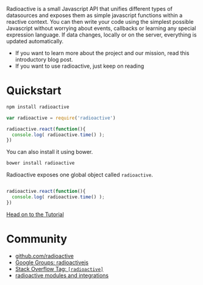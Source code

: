 Radioactive is a small Javascript API that unifies different types of datasources and exposes them as simple javascript functions within a reactive context. You can then write your code using the simplest possible Javascript without worrying about events, callbacks or learning any special expression language. If data changes, locally or on the server, everything is updated automatically.

* If you want to learn more about the project and our mission, read this introductory blog post.
* If you want to use radioactive, just keep on reading

# Quickstart

```bash
npm install radioactive
```

```javascript
var radioactive = require('radioactive')

radioactive.react(function(){
  console.log( radioactive.time() );
})
```

You can also install it using bower.

```bash
bower install radioactive
```

Radioactive exposes one global object called `radioactive`.

```javascript

radioactive.react(function(){
  console.log( radioactive.time() );
})
```

[Head on to the Tutorial](https://github.com/radioactive/radioactive/wiki/Tutorial)


# Community

* [github.com/radioactive](https://github.com/radioactive)
* [Google Groups: radioactivejs](https://groups.google.com/forum/#!forum/radioactivejs)
* [Stack Overflow Tag: `[radioactive]`]()
* [radioactive modules and integrations](https://github.com/radioactive/radioactive/wiki/Modules)



